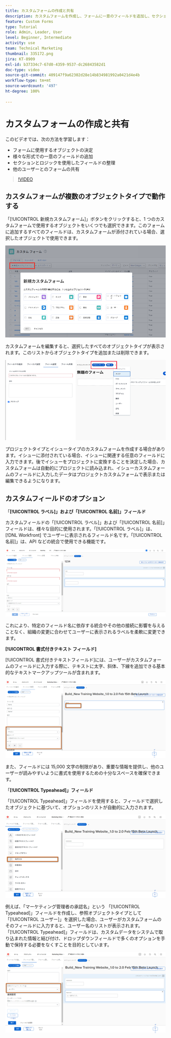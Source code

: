 ```yaml
---
title: カスタムフォームの作成と共有
description: カスタムフォームを作成し、フォームに一意のフィールドを追加し、セクションとロジックを使用してフィールドを整理し、フォームをユーザーと共有する方法について説明します。
feature: Custom Forms
type: Tutorial
role: Admin, Leader, User
level: Beginner, Intermediate
activity: use
team: Technical Marketing
thumbnail: 335172.png
jira: KT-8909
exl-id: b37334c7-67d0-4359-9537-dc26843582d1
doc-type: video
source-git-commit: 409147f9a62302d28e14b834981992a0421d4e4b
workflow-type: tm+mt
source-wordcount: '497'
ht-degree: 100%

---
```


# カスタムフォームの作成と共有

このビデオでは、次の方法を学習します：

* フォームに使用するオブジェクトの決定
* 様々な形式での一意のフィールドの追加
* セクションとロジックを使用したフィールドの整理
* 他のユーザーとのフォームの共有

>[!VIDEO](https://video.tv.adobe.com/v/335172/?quality=12&learn=on)

## カスタムフォームが複数のオブジェクトタイプで動作する

「[!UICONTROL 新規カスタムフォーム]」ボタンをクリックすると、1 つのカスタムフォームで使用するオブジェクトをいくつでも選択できます。このフォームに追加するすべてのフィールドは、カスタムフォームが添付されている場合、選択したオブジェクトで使用できます。

![「[!UICONTROL 新規カスタムフォーム]」オブジェクトオプションを表示するカスタムフォームウィンドウ](assets/create-custom-form.png)

カスタムフォームを編集すると、選択したすべてのオブジェクトタイプが表示されます。このリストからオブジェクトタイプを追加または削除できます。

![フォーム編集中に選択したオブジェクトタイプを表示するカスタムフォームウィンドウ](assets/edit-custom-form.png)

プロジェクトタイプとイシュータイプのカスタムフォームを作成する場合があります。イシューに添付されている場合、イシューに関連する任意のフィールドに入力できます。後でイシューをプロジェクトに変換することを決定した場合、カスタムフォームは自動的にプロジェクトに読み込まれ、イシューカスタムフォームのフィールドに入力したデータはプロジェクトカスタムフォームで表示または編集できるようになります。

## カスタムフィールドのオプション

「**[!UICONTROL ラベル]」および「[!UICONTROL 名前]」フィールド**

カスタムフィールドの「[!UICONTROL ラベル]」および「[!UICONTROL 名前]」フィールドは、様々な目的に使用されます。「[!UICONTROL ラベル]」は、[!DNL Workfront] でユーザーに表示されるフィールド名です。「[!UICONTROL 名前]」は、API などの統合で使用できる機能です。

![「[!UICONTROL ラベル]」および「[!UICONTROL 名前]」フィールドを表示するカスタムフォームウィンドウ](assets/custom-forms-field-label-and-name.png)

これにより、特定のフィールド名に依存する統合やその他の接続に影響を与えることなく、組織の変更に合わせてユーザーに表示されるラベルを柔軟に変更できます。

**[!UICONTROL 書式付きテキスト フィールド]**

[!UICONTROL 書式付きテキストフィールド]には、ユーザーがカスタムフォームのフィールドに入力する際に、テキストに太字、斜体、下線を追加できる基本的なテキストマークアップツールが含まれます。

![「[!UICONTROL 書式付きテキストフィールド]」オプションを表示するカスタムフォームウィンドウ](assets/custom-forms-text-field-with-formatting.png)

また、フィールドには 15,000 文字の制限があり、重要な情報を提供し、他のユーザーが読みやすいように書式を使用するための十分なスペースを確保できます。

「**[!UICONTROL Typeahead]」フィールド**

「[!UICONTROL Typeahead]」フィールドを使用すると、フィールドで選択したオブジェクトに基づいて、オプションのリストが自動的に入力されます。

![「[!UICONTROL Typeahead]」フィールドオプションを表示するカスタムフォームウィンドウ](assets/custom-forms-typeahead-1.png)

例えば、「マーケティング管理者の承認名」という 「[!UICONTROL Typeahead]」フィールドを作成し、参照オブジェクトタイプとして「[!UICONTROL ユーザー]」を選択した場合、ユーザーがカスタムフォームのそのフィールドに入力すると、ユーザー名のリストが表示されます。「[!UICONTROL Typeahead]」フィールドは、カスタムデータをシステムで取り込まれた情報と結び付け、ドロップダウンフィールドで多くのオプションを手動で保持する必要をなくすことを目的としています。

![[!UICONTROL Typeahead] ドロップダウンメニューを表示するカスタムフォームウィンドウ](assets/custom-forms-typeahead-2.png)
